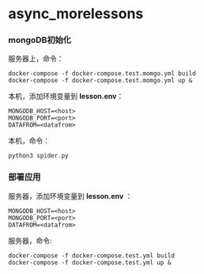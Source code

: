 # async_morelessons

### mongoDB初始化

服务器上，命令：

    
    docker-compose -f docker-compose.test.momgo.yml build
    docker-compose -f docker-compose.test.momgo.yml up &
    


本机，添加环境变量到 **lesson.env**：

   
    MONGODB_HOST=<host>
    MONGODB_PORT=<port>
    DATAFROM=<datafrom>
   

本机，命令：

    python3 spider.py
   

### 部署应用

服务器，添加环境变量到 **lesson.env** ： 

   
    MONGODB_HOST=<host>
    MONGODB_PORT=<port>
    DATAFROM=<datafrom>
   

服务器，命令:

    
    docker-compose -f docker-compose.test.yml build
    docker-compose -f docker-compose.test.yml up &
    


